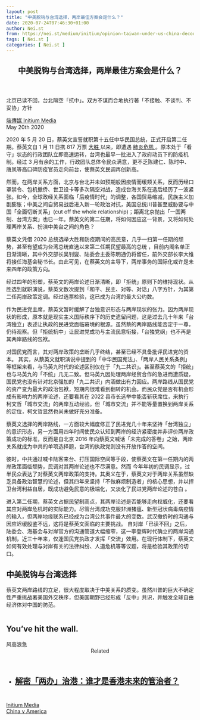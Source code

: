 ```yaml
---
layout: post
title: "中美脱钩与台湾选择，两岸最佳方案会是什么？"
date: 2020-07-24T07:46:30+01:00
author: Nei.st
from: https://nei.st/medium/initium/opinion-taiwan-under-us-china-decouping
tags: [ Nei.st ]
categories: [ Nei.st ]
---
```


<article class="post-20043 post type-post status-publish format-standard hentry category-initium tag-china-v-america" id="post-20043">
 <header class="page-header medium Archives">
  <div class="page-header__image">
  </div>
  <div class="page-header__content">
   <h1 class="page-title text-align-center">
    中美脱钩与台湾选择，两岸最佳方案会是什么？
   </h1>
  </div>
 </header>
 <div class="entry-content aesop-entry-content" id="post-20043-content">
  <link as="font" crossorigin="anonymous" href="//cdn.jsdelivr.net/gh/0nd1jyU39XQ/_/glyph/font-face/0uIzqoZjSuJfvSBnvgXTcApMtcVhMcpr.woff" rel="preload" type="font/woff"/>
  <link as="font" crossorigin="anonymous" href="//cdn.jsdelivr.net/gh/0nd1jyU39XQ/_/glyph/font-face/1sTnSLZWDKucPX6SAk.woff" rel="preload" type="font/woff"/>
  <p class="blog-post__description">
   北京已读不回，台北隔空「抗中」。双方不谋而合地执行著「不接触、不谈判、不妥协」方针
  </p>
  <span id="more-20043">
  </span>
  <div class="container uiScale uiScale-ui--regular uiScale-caption--regular u-flexCenter u-marginVertical24 u-fontSize15 js-postMetaLockup">
   <div class="u-flex0">
    <a class="initium __link-logo" dir="auto" href="//nei.st/medium/initium">
    </a>
   </div>
   <div class="u-flex1 u-paddingLeft15 u-overflowHidden">
    <div class="u-paddingBottom3">
     <a class="initium __link-logo" dir="auto" href="//nei.st/medium/initium">
      端傳媒 Initium Media
     </a>
    </div>
    <div class="ui-caption u-noWrapWithEllipsis js-testPostMetaInlineSupplemental">
     <time>
      May 20th 2020
     </time>
    </div>
   </div>
  </div>
  <div class="container large img edge">
   <div class="aspectRatioPlaceholder">
    <div class="progressiveMedia" data-height="2000" data-width="3000">
     <img alt="" class="progressiveMedia-image" data-src="https://cdn.jsdelivr.net/gh/0nd1jyU39XQ/_/img/1/tw-flag-raising_gettyimages-504952054.jpg" src="https://cdn.jsdelivr.net/gh/0nd1jyU39XQ/_/img/1/tw-flag-raising_gettyimages-504952054.jpg"/>
    </div>
   </div>
  </div>
  <p>
   2020 年 5 月 20 日，蔡英文宣誓就职第十五任中华民国总统，正式开启第二任期。蔡英文自 1 月 11 日携 817 万票
   <a href="https://nei.st/medium/nytimes/taiwan-voters-re-elect-president-in-a-rebuke-to-beijings-authority">
    大胜
   </a>
   以来，即遭遇
   <a href="https://nei.st/tag/the-coronavirus-crisis">
    肺炎危机
   </a>
   。原本处于「看守」状态的行政团队立即高速运转，台湾也最早一批进入了政府动员下的防疫机制。经过 3 月有余的工作，行政团队总体令民众满意，更不乏陈建仁、陈时中、唐凤等高口碑防疫官员走向前台，使蔡英文民调再创新高。
  </p>
  <p>
   然而，在两岸关系方面，北京与台北并未如预期般因疫情而缓颊关系，反而历经口罩禁令、包机撤侨、世卫设卡等多次隔空对战，造成台海关系在选后经历了一波紧张。如今，全球政经关系面临「后疫情时代」的调整，各国贸易缩减，民族主义加剧膨胀；中美之间自贸易战后进入新一轮政治对抗，美国总统川普甚至威胁要与中国「全面切断关系」(cut off the whole relationship)；距离北京抛出「一国两制、台湾方案」也已一年。蔡英文的第二任期，将如何因应这一背景，又将如何处理两岸关系、扮演中美台之间的角色？
  </p>
  <p>
   <span class="markup--p">
    蔡英文凭借 2020 总统选举大胜和防疫期间的高民意，几乎一扫第一任期的颓势，甚至有望成为台湾总统直选以来第二任期民望最高的总统
   </span>
   ，目前内阁名单正日渐清晰，其中外交部长吴钊燮、陆委会主委陈明通仍将留任，前外交部长李大维将接任海基会秘书长。由此可见，在蔡英文的主导下，两岸事务的国际化或许是未来四年的政策方向。
  </p>
  <p>
   <span class="markup--p">
    经过四年的形塑，蔡英文的两岸论述日渐清晰，即「拒统」原则下的维持现状。从胜选到就职演说，蔡英文数次提到「和平、民主、对等、对话」八字方针，为其第二任两岸政策定调。经过选票检验，这已成为台湾的最大公约数。
   </span>
  </p>
  <p>
   作为民进党主席，蔡英文暂时缓解了台独意识形态与两岸现状的张力。因为两岸现状的形成，原本就是现实主义国际秩序下的历史遗留问题，这是过去几十年来「台湾独立」表述让执政的民进党面临窘境的根源。虽然蔡的两岸路线能否定于一尊，仍待观察。但「拒统抗中」让民进党成功与主流民意衔接，「台独党纲」也不再是其两岸路线的包袱。
  </p>
  <div class="code-block code-block-1" style="margin: 8px 0; clear: both;">
   <div class="container ads_KbHEVhh8Rw">
    <div class="card card--blog post-sidebar">
     <div class="card-body">
      <div class="logo_ngcontent-kty-0">
      </div>
      <div class="iframe-blocker U6XAMK63Vh00WqvF2BacIQ">
       <div class="background-h60B">
       </div>
       <div class="WumZiPCS4MeMw4pxQ">
       </div>
      </div>
     </div>
     <div class="card-footer">
      <div class="card-footer-wrapper" layout="row bottom-left">
      </div>
     </div>
    </div>
   </div>
  </div>
  <p>
   <span class="markup--p">
    对国民党而言，其对两岸政策的垄断几乎终结，甚至已经不具备批评民进党的资本。
   </span>
   其实，从蔡英文就职演说中提到的「中华民国宪法」、「两岸人民关系条例」等框架来看，与马英九时代的论述区别仅在于「九二共识」。甚至蔡英文的「拒统」也与马英九的「不统」几无二致。但马英九因处理两岸经贸合作的急进而遭质疑，国民党也没有针对北京强加的「九二共识」内涵做出有力回应。两岸路线从国民党的资产变为最大的政治包袱，短期内很难看到翻转的机会。而民众党是否有机会形成有影响力的两岸论述，还要看其在 2022 县市长选举中能否斩获席位，来执行柯文哲「城市交流」的两岸互动经验。但「城市交流」并不能等量置换到两岸关系的定位，柯文哲显然也尚未做好充分准备。
  </p>
  <p>
   <span class="markup--p">
    蔡英文选择的两岸路线，一方面较大幅度修正了民进党几十年来坚持「台湾独立」的意识形态，另一方面用四年时间使民众认知到两岸的经济紧密度并非评价两岸政策成功的标准，反而是自北京 2016 年向蔡英文喊话「未完成的答卷」之始，两岸关系就成为中共的单项选择题，台湾的执政党则没有开放作答的空间。
   </span>
  </p>
  <p>
   彼时，中共通过喊卡陆客来台、打压国际空间等手段，使蔡英文在第一任期内的两岸政策面临颓势，民调对其两岸论述也不尽满意。然而
   <span class="markup--p">
    今年年初的民调显示，过半民众表达了对蔡英文两岸政策的支持。其奥义在于，蔡英文对于两岸关系虽然缺乏具备政治智慧的论述，但其四年来坚持「不做麻烦制造者」的核心思想，并以捍卫台湾利益自居，既成功避免民意的极端化，又淡化了民进党两岸论述的苍白
   </span>
   。
  </p>
  <p>
   进入第二任期，蔡英文占据民望制高点，其两岸论述是否能够走向权威化，还要看其应对两岸危机时的实际能力。尽管台湾成功克服非洲猪瘟、新型冠状病毒病疫情的输入，但两岸地缘联系已经成为台湾公共事件最大的变数。武汉撤侨时的沟通与因应迟缓殷鉴不远，这将是蔡英文面临的主要挑战。
   <span class="markup--p">
    自对岸「已读不回」之后，陆委会、海基会与对岸官方的沟通管道大幅缩窄，这一李登辉时代确立的两岸沟通机制，近三十年来，仅逢国民党执政才发挥「交流」效用。在现行体制下，蔡英文如何有效处理与对岸有关的法律纠纷、人道危机等等议题，将是检验其政策的切口。
   </span>
  </p>
  <h2>
   中美脱钩与台湾选择
  </h2>
  <p>
   蔡英文两岸路线的立足，很大程度取决于中美关系的质变。虽然川普的巨大不确定性严重挑战著美国外交秩序，但美国朝野已经形成「反中」共识，并触发全球自由经济体对中国的防范。
  </p>
  <div class="aesop-content-comp-wrap aesop-content-comp-columns-1" id="aesop-content-component">
   <div class="container img gfw edge">
    <div class="BarrierFailsafe__fullBarrier___2bFWd">
     <div class="aspectRatioPlaceholder nykpaywall">
      <div class="progressiveMedia" data-height="880" data-width="1040">
       <img alt="" class="progressiveMedia-image lazyload" data-src="https://cdn.jsdelivr.net/gh/0nd1jyU39XQ/_/img/1/full-desktop@2x.png" src="https://cdn.jsdelivr.net/gh/0nd1jyU39XQ/_/img/1/full-desktop@2x.png"/>
      </div>
     </div>
     <h1 class="BarrierFailsafe__header___1VGQh">
      You’ve hit the wall.
     </h1>
     <div class="BarrierFailsafe__body___2hQxl">
      风高浪急
      <a class="wdAUwEkxSXQjBoQ" href="https://nei.st/medium/j2c6srlbezlceyrdintsxq" rel="noopener noreferrer nofollow" target="_blank">
       <span class="svgIcon svgIcon--questionMark svgIcon--19px">
       </span>
      </a>
     </div>
    </div>
   </div>
  </div>
  <section class="jsx-1092709871 collection">
   <header class="jsx-1092709871 container">
    <span class="jsx-65431776 text-icon text-right size-md spacing-xxtight weight-medium">
     <span class="jsx-65431776 text">
      <span class="jsx-1092709871">
       Related
      </span>
     </span>
    </span>
   </header>
   <ul class="jsx-1092709871 collection-list">
    <li class="jsx-1092709871">
     <section class="jsx-2013367371 container">
      <div class="jsx-2013367371 content no-cover type-collection">
       <div class="jsx-2013367371 left">
        <a class="jsx-2013367371" href="https://nei.st/medium/initium/hongkong-the-liaison-office-new-boss">
         <h2 class="jsx-2996311878 sidebar">
          解密「两办」治港：谁才是香港未来的管治者？
         </h2>
        </a>
       </div>
      </div>
     </section>
    </li>
   </ul>
  </section>
  <div class="container qyoLgsBMfk2RyP6PZqEQUQ">
   <div class="TA9FsqtAclEQEnnC">
    <a class="q9pBoz6iftkg" href="https://nei.st/medium/initium?source=https://theinitium.com/article/20200520-opinion-taiwan-under-us-china-decouping/" rel="noopener noreferrer nofollow">
     <div class="ISq0AssRMiRdK46s31e1tA">
      <div class="VBC0sS11TRzyNj7ur4DqLQ">
      </div>
     </div>
    </a>
   </div>
  </div>
  <div class="code-block code-block-2" style="margin: 8px 0; clear: both;">
   <br/>
   <div class="container ads_KbHEVhh8Rw">
    <div class="card card--blog post-sidebar">
     <div class="card-body">
      <div class="logo_ngcontent-kty-0">
      </div>
      <div class="iframe-blocker U6XAMK63Vh00WqvF2BacIQ">
       <div class="background-h60B">
       </div>
       <div class="WumZiPCS4MeMw4pxQ">
       </div>
      </div>
     </div>
     <div class="card-footer">
      <div class="card-footer-wrapper" layout="row bottom-left">
      </div>
     </div>
    </div>
   </div>
  </div>
 </div>
 <footer class="entry-footer">
  <div class="categories icon-link">
   <a href="https://nei.st/category/medium/initium" rel="category tag">
    Initium Media
   </a>
  </div>
  <div class="tags icon-link">
   <a href="https://nei.st/tag/china-v-america" rel="tag">
    China v America
   </a>
  </div>
 </footer>
</article>

